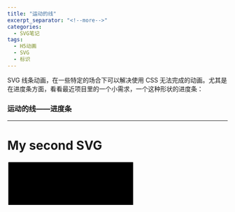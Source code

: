 ```yaml
---
title: "运动的线"
excerpt_separator: "<!--more-->"
categories:
  - SVG笔记
tags:
  - H5动画
  - SVG
  - 标识
---
```

SVG 线条动画，在一些特定的场合下可以解决使用 CSS 无法完成的动画。尤其是在进度条方面，看看最近项目里的一个小需求，一个这种形状的进度条：
<!--more-->

### 运动的线——进度条

---
<!DOCTYPE html>
<html>
<body>
<h1>My second SVG</h1>
<svg version="1.1" xmlns="http://www.w3.org/2000/svg" xmlns:xlink="http://www.w3.org/1999/xlink" xml:space="preserve" class="circle-load-rect-svg" width="300" height="200" viewbox="0 0 600 400">
    <polyline points="5 5, 575 5, 575 200, 5 200" class="g-rect-path"/>
    <polyline points="5 5, 575 5, 575 200, 5 200" class="g-rect-fill"/>
</svg>
</body>
</html>
